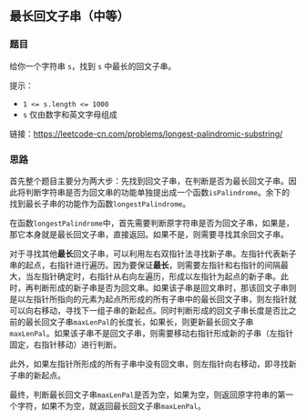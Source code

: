 ## 最长回文子串（中等）

### 题目

给你一个字符串 `s`，找到 `s` 中最长的回文子串。

提示：

- `1 <= s.length <= 1000`
- `s` 仅由数字和英文字母组成

链接：https://leetcode-cn.com/problems/longest-palindromic-substring/

### 思路

首先整个题目主要分为两大步：先找到回文子串，在判断是否为最长回文子串。因此将判断字符串是否为回文串的功能单独提出成一个函数`isPalindrome`。余下的找到最长子串的功能作为函数`longestPalindrome`。

在函数`longestPalindrome`中，首先需要判断原字符串是否为回文子串，如果是，那它本身就是最长回文子串，直接返回。如果不是，则需要寻找其余回文子串。

对于寻找其他**最长**回文子串，可以利用左右双指针法寻找新子串。左指针代表新子串的起点，右指针进行遍历。因为要保证**最长**，则需要左指针和右指针的间隔最大，当左指针确定时，右指针从右向左遍历，形成以左指针为起点的新子串。此时，再判断形成的新子串是否为回文串。如果该子串是回文串时，那该回文子串则是以左指针所指向的元素为起点所形成的所有子串中的最长回文子串，则左指针就可以向右移动，寻找下一组子串的新起点。同时判断形成的回文子串长度是否比之前的最长回文子串`maxLenPal`的长度长，如果长，则更新最长回文子串`maxLenPal`。如果该子串不是回文子串，则需要移动右指针形成新的子串（左指针固定，右指针移动）进行判断。

此外，如果左指针所形成的所有子串中没有回文串，则左指针向右移动，即寻找新子串的新起点。

最终，判断最长回文子串`maxLenPal`是否为空，如果为空，则返回原字符串的第一个字符，如果不为空，就返回最长回文子串`maxLenPal`。













